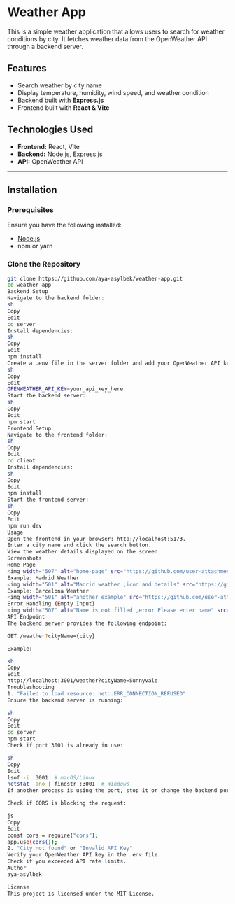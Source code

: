 # Weather App

This is a simple weather application that allows users to search for weather conditions by city. It fetches weather data from the OpenWeather API through a backend server.

## Features

- Search weather by city name
- Display temperature, humidity, wind speed, and weather condition
- Backend built with **Express.js**
- Frontend built with **React & Vite**

## Technologies Used

- **Frontend:** React, Vite
- **Backend:** Node.js, Express.js
- **API:** OpenWeather API

---

## Installation

### **Prerequisites**
Ensure you have the following installed:
- [Node.js](https://nodejs.org/)
- npm or yarn

### **Clone the Repository**
```sh
git clone https://github.com/aya-asylbek/weather-app.git
cd weather-app
Backend Setup
Navigate to the backend folder:
sh
Copy
Edit
cd server
Install dependencies:
sh
Copy
Edit
npm install
Create a .env file in the server folder and add your OpenWeather API key:
sh
Copy
Edit
OPENWEATHER_API_KEY=your_api_key_here
Start the backend server:
sh
Copy
Edit
npm start
Frontend Setup
Navigate to the frontend folder:
sh
Copy
Edit
cd client
Install dependencies:
sh
Copy
Edit
npm install
Start the frontend server:
sh
Copy
Edit
npm run dev
Usage
Open the frontend in your browser: http://localhost:5173.
Enter a city name and click the search button.
View the weather details displayed on the screen.
Screenshots
Home Page
<img width="507" alt="home-page" src="https://github.com/user-attachments/assets/790f1c62-d9af-44ac-8728-4c5de81e474e" />
Example: Madrid Weather
<img width="501" alt="Madrid weather ,icon and details" src="https://github.com/user-attachments/assets/f7af8df7-93cb-40fa-b4ec-dd2be85527e2" />
Example: Barcelona Weather
<img width="501" alt="another example" src="https://github.com/user-attachments/assets/2a454c0b-523a-4abe-b4a9-81ee27476780" />
Error Handling (Empty Input)
<img width="507" alt="Name is not filled ,error Please enter name" src="https://github.com/user-attachments/assets/55be1bab-8015-4189-b5a3-9131f078e208" />
API Endpoint
The backend server provides the following endpoint:

GET /weather?cityName={city}

Example:

sh
Copy
Edit
http://localhost:3001/weather?cityName=Sunnyvale
Troubleshooting
1. "Failed to load resource: net::ERR_CONNECTION_REFUSED"
Ensure the backend server is running:

sh
Copy
Edit
cd server
npm start
Check if port 3001 is already in use:

sh
Copy
Edit
lsof -i :3001  # macOS/Linux
netstat -ano | findstr :3001  # Windows
If another process is using the port, stop it or change the backend port.

Check if CORS is blocking the request:

js
Copy
Edit
const cors = require("cors");
app.use(cors());
2. "City not found" or "Invalid API Key"
Verify your OpenWeather API key in the .env file.
Check if you exceeded API rate limits.
Author
aya-asylbek

License
This project is licensed under the MIT License.
